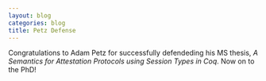 ```yaml
---
layout: blog
categories: blog
title: Petz Defense
---
```

Congratulations to Adam Petz for successfully defendeding his MS thesis, *A Semantics for Attestation Protocols using Session Types in Coq*.  Now on to the PhD!

